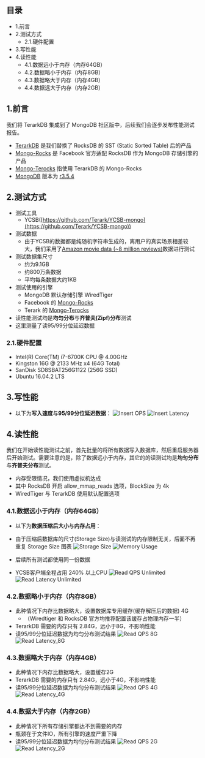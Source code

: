 ## 目录
- 1.前言
- 2.测试方式
  - 2.1.硬件配置
- 3.写性能
- 4.读性能
  - 4.1.数据远小于内存（内存64GB）
  - 4.2.数据略小于内存（内存8GB）
  - 4.3.数据略大于内存（内存4GB）
  - 4.4.数据远大于内存（内存2GB）

## 1.前言
我们将 TerarkDB 集成到了 MongoDB 社区版中，后续我们会逐步发布性能测试报告。
- [TerarkDB](https://github.com/Terark/terark-zip-table) 是我们替换了 RocksDB 的 SST (Static Sorted Table) 后的产品
- [Mongo-Rocks](https://github.com/mongodb-partners/mongo-rocks) 是 Facebook 官方适配 RocksDB 作为 MongoDB 存储引擎的产品
- [Mongo-Terocks](https://github.com/Terark/mongo-rocks) 指使用 TerarkDB 的 Mongo-Rocks
- [MongoDB](https://github.com/mongodb/mongo) 版本为 [r3.5.4](https://github.com/mongodb/mongo/tree/r3.5.4)

## 2.测试方式
- 测试工具
  - YCSB([https://github.com/Terark/YCSB-mongo](https://github.com/Terark/YCSB-mongo))
- 测试数据
  - 由于YCSB的数据都是纯随机字符串生成的，离用户的真实场景相差较大，我们采用了[Amazon movie data (~8 million reviews)](https://snap.stanford.edu/data/web-Movies.html)数据进行测试
- 测试数据集尺寸
  - 约为9.1GB
  - 约800万条数据
  - 平均每条数据大约1KB
- 测试使用的引擎
  - MongoDB 默认存储引擎 WiredTiger
  - Facebook 的 [Mongo-Rocks](https://github.com/mongodb-partners/mongo-rocks)
  - Terark 的 [Mongo-Terocks](https://github.com/Terark/mongo-rocks)
- 读性能测试均是**均匀分布**与**齐普夫(Zipf)分布**测试
- 这里测量了读95/99分位延迟数据

### 2.1.硬件配置
- Intel(R) Core(TM) i7-6700K CPU @ 4.00GHz
- Kingston 16G @ 2133 MHz x4 (64G Total)
- SanDisk SD8SBAT256G1122 (256G SSD)
- Ubuntu 16.04.2 LTS

## 3.写性能
- 以下为**写入速度**与**95/99分位延迟数据**：
![Insert OPS](https://cdn.rawgit.com/wiki/Terark/mongo-on-terarkdb/images/ycsb-on-mongo/Insert_OPS.svg)
![Insert Latency](https://cdn.rawgit.com/wiki/Terark/mongo-on-terarkdb/images/ycsb-on-mongo/Insert_Percentile_Latency_us.svg)

## 4.读性能
我们在开始读性能测试之前，首先批量的将所有数据写入数据库，然后重启服务器后开始测试。需要注意的是，除了数据远小于内存，其它的的读测试均是**均匀分布**与**齐普夫分布**测试。

- 内存受限情况，我们使用虚拟机达成
- 其中 RocksDB 开启 allow_mmap_reads 选项，BlockSize 为 4k
- WiredTiger 与 TerarkDB 使用默认配置选项

### 4.1.数据远小于内存（内存64GB）
- 以下为**数据压缩后大小**与**内存占用**：
- 由于压缩后数据库的尺寸(Storage Size)与读测试的内存限制无关，后面不再重复 Storage Size 图表
![Storage Size](https://cdn.rawgit.com/wiki/Terark/mongo-on-terarkdb/images/ycsb-on-mongo/Data_Storage_Size_GB.svg)
![Memory Usage](https://cdn.rawgit.com/wiki/Terark/mongo-on-terarkdb/images/ycsb-on-mongo/Read_Memory_Usage_GB.svg)

- 后续所有测试都使用同一份数据
- YCSB客户端全程占用 240% 以上CPU
![Read QPS Unlimited](https://cdn.rawgit.com/wiki/Terark/mongo-on-terarkdb/images/ycsb-on-mongo/Read_QPS_Memory_Unlimited.svg)
![Read Latency Unlimited](https://cdn.rawgit.com/wiki/Terark/mongo-on-terarkdb/images/ycsb-on-mongo/Read_Percentile_Latency_us.svg)

### 4.2.数据略小于内存（内存8GB）
- 此种情况下内存比数据略大，设置数据库专用缓存(缓存解压后的数据) 4G 
   - （Wiredtiger 和 RocksDB 官方均推荐配置该缓存占物理内存一半）
- TerarkDB 需要的内存只有 2.84G，远小于8G，不影响性能
- 读95/99分位延迟数据为均匀分布测试结果
![Read QPS 8G](https://cdn.rawgit.com/wiki/Terark/mongo-on-terarkdb/images/ycsb-on-mongo/Read_QPS_Memory_Limit_8G.svg)
![Read Latency_8G](https://cdn.rawgit.com/wiki/Terark/mongo-on-terarkdb/images/ycsb-on-mongo/Read_Percentile_Latency_us_Memory_Limit_8G.svg)

### 4.3.数据略大于内存（内存4GB）
- 此种情况下内存比数据略大，设置缓存2G
- TerarkDB 需要的内存只有 2.84G，远小于4G，不影响性能
- 读95/99分位延迟数据为均匀分布测试结果
![Read QPS 4G](https://cdn.rawgit.com/wiki/Terark/mongo-on-terarkdb/images/ycsb-on-mongo/Read_QPS_Memory_Limit_4G.svg)
![Read Latency_4G](https://cdn.rawgit.com/wiki/Terark/mongo-on-terarkdb/images/ycsb-on-mongo/Read_Percentile_Latency_us_Memory_Limit_4G.svg)

### 4.4.数据大于内存（内存2GB）
- 此种情况下所有存储引擎都达不到需要的内存
- 瓶颈在于文件IO，所有引擎的速度严重下降
- 读95/99分位延迟数据为均匀分布测试结果
![Read QPS 2G](https://cdn.rawgit.com/wiki/Terark/mongo-on-terarkdb/images/ycsb-on-mongo/Read_QPS_Memory_Limit_2G.svg)
![Read Latency_2G](https://cdn.rawgit.com/wiki/Terark/mongo-on-terarkdb/images/ycsb-on-mongo/Read_Percentile_Latency_us_Memory_Limit_2G.svg)


